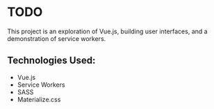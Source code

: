 # TODO

This project is an exploration of Vue.js, building user interfaces, and a demonstration of service workers.

## Technologies Used: 

* Vue.js
* Service Workers
* SASS
* Materialize.css

